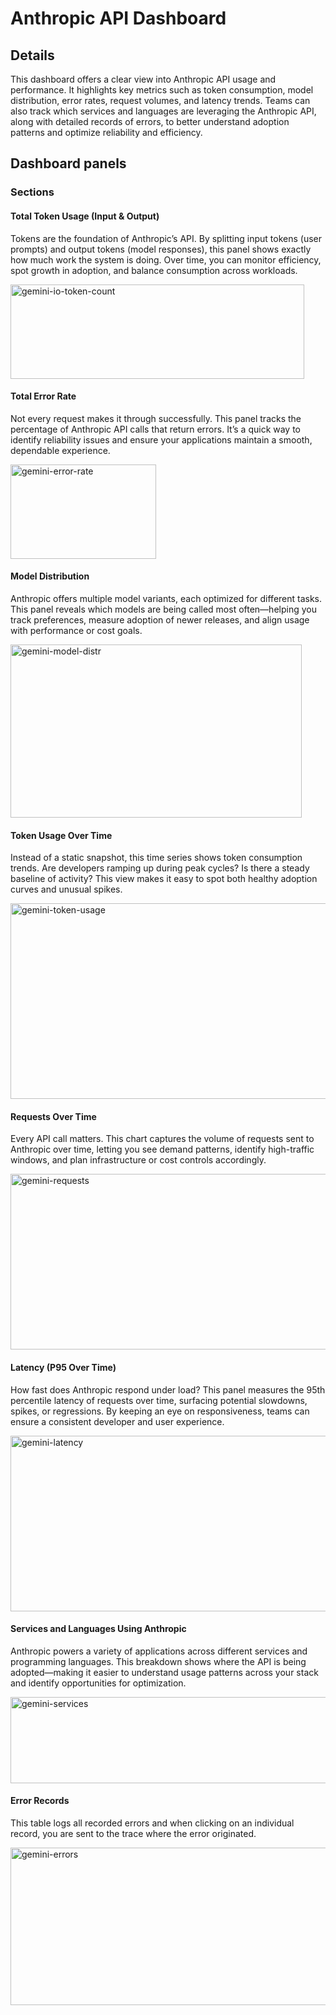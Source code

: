 # Anthropic API Dashboard

## Details

This dashboard offers a clear view into Anthropic API usage and performance. It highlights key metrics such as token consumption, model distribution, error rates, request volumes, and latency trends. Teams can also track which services and languages are leveraging the Anthropic API, along with detailed records of errors, to better understand adoption patterns and optimize reliability and efficiency.


## Dashboard panels

### Sections

#### Total Token Usage (Input & Output)

Tokens are the foundation of Anthropic’s API. By splitting input tokens (user prompts) and output tokens (model responses), this panel shows exactly how much work the system is doing. Over time, you can monitor efficiency, spot growth in adoption, and balance consumption across workloads.

<img width="470" height="151" alt="gemini-io-token-count" src="https://github.com/user-attachments/assets/1f13435e-e926-4c70-9e13-804f10f6fc48" />



#### Total Error Rate

Not every request makes it through successfully. This panel tracks the percentage of Anthropic API calls that return errors. It’s a quick way to identify reliability issues and ensure your applications maintain a smooth, dependable experience.

<img width="233" height="151" alt="gemini-error-rate" src="https://github.com/user-attachments/assets/3648b04d-3370-41e0-8083-0f3fc93b54ce" />



#### Model Distribution

Anthropic offers multiple model variants, each optimized for different tasks. This panel reveals which models are being called most often—helping you track preferences, measure adoption of newer releases, and align usage with performance or cost goals.

<img width="466" height="277" alt="gemini-model-distr" src="https://github.com/user-attachments/assets/d1f90ae7-93e7-484f-88d8-d55a77d8d00e" />


#### Token Usage Over Time

Instead of a static snapshot, this time series shows token consumption trends. Are developers ramping up during peak cycles? Is there a steady baseline of activity? This view makes it easy to spot both healthy adoption curves and unusual spikes.

<img width="683" height="313" alt="gemini-token-usage" src="https://github.com/user-attachments/assets/b316a274-89f5-4452-b2e0-ea81a187a382" />


#### Requests Over Time

Every API call matters. This chart captures the volume of requests sent to Anthropic over time, letting you see demand patterns, identify high-traffic windows, and plan infrastructure or cost controls accordingly.

<img width="708" height="281" alt="gemini-requests" src="https://github.com/user-attachments/assets/4f060da9-3297-447c-89b8-730f28e39a47" />


#### Latency (P95 Over Time)

How fast does Anthropic respond under load? This panel measures the 95th percentile latency of requests over time, surfacing potential slowdowns, spikes, or regressions. By keeping an eye on responsiveness, teams can ensure a consistent developer and user experience.

<img width="708" height="281" alt="gemini-latency" src="https://github.com/user-attachments/assets/3c909491-7dfd-4a0d-8fcb-2b88cc8ff58d" />


#### Services and Languages Using Anthropic

Anthropic powers a variety of applications across different services and programming languages. This breakdown shows where the API is being adopted—making it easier to understand usage patterns across your stack and identify opportunities for optimization.

<img width="708" height="138" alt="gemini-services" src="https://github.com/user-attachments/assets/7ef5f513-3581-4966-b1a0-e37b25f801a7" />



#### Error Records

This table logs all recorded errors and when clicking on an individual record, you are sent to the trace where the error originated.

<img width="708" height="252" alt="gemini-errors" src="https://github.com/user-attachments/assets/e9a4c0c1-71f2-4cd5-b565-2a6c93afa975" />










